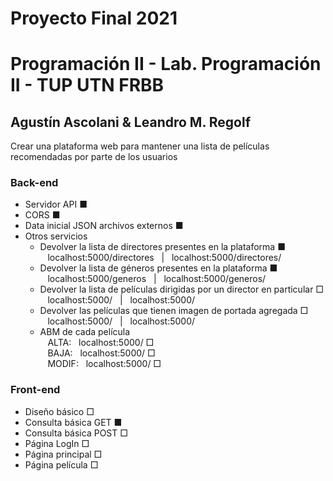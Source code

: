 # Proyecto Final 2021
# Programación II - Lab. Programación II - TUP UTN FRBB
## Agustín Ascolani & Leandro M. Regolf

Crear una plataforma web para mantener una lista de películas recomendadas por parte de los usuarios

### Back-end
- Servidor API ■
- CORS ■
- Data inicial JSON archivos externos ■
- Otros servicios
  - Devolver la lista de directores presentes en la plataforma ■<br/>
    &nbsp;&nbsp;&nbsp;localhost:5000/directores&nbsp;&nbsp;&nbsp;|&nbsp;&nbsp;&nbsp;localhost:5000/directores/
  - Devolver la lista de géneros presentes en la plataforma ■<br/>
    &nbsp;&nbsp;&nbsp;localhost:5000/generos&nbsp;&nbsp;&nbsp;|&nbsp;&nbsp;&nbsp;localhost:5000/generos/
  - Devolver la lista de películas dirigidas por un director en particular □<br/>
    &nbsp;&nbsp;&nbsp;localhost:5000/&nbsp;&nbsp;&nbsp;|&nbsp;&nbsp;&nbsp;localhost:5000/
  - Devolver las películas que tienen imagen de portada agregada □<br/>
    &nbsp;&nbsp;&nbsp;localhost:5000/&nbsp;&nbsp;&nbsp;|&nbsp;&nbsp;&nbsp;localhost:5000/
  - ABM de cada película<br/>
    &nbsp;&nbsp;&nbsp;ALTA:&nbsp;&nbsp;&nbsp;localhost:5000/ □<br/>
    &nbsp;&nbsp;&nbsp;BAJA:&nbsp;&nbsp;&nbsp;localhost:5000/ □<br/>
    &nbsp;&nbsp;&nbsp;MODIF:&nbsp;&nbsp;&nbsp;localhost:5000/ □<br/>


### Front-end
- Diseño básico □
- Consulta básica GET ■
- Consulta básica POST □
- Página LogIn □
- Página principal □
- Página película □


